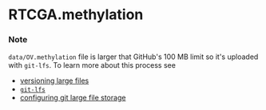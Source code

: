 # RTCGA.methylation



### Note

`data/OV.methylation` file is larger that GitHub's 100 MB limit so it's uploaded with `git-lfs`. To learn more about this process see

- [versioning large files](https://help.github.com/articles/versioning-large-files/)
- [`git-lfs`](https://git-lfs.github.com/)
- [configuring git large file storage](https://help.github.com/articles/configuring-git-large-file-storage/)
